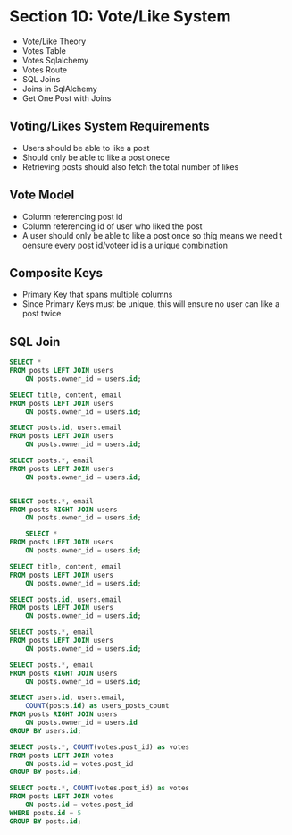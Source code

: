 # Section 10: Vote/Like System

- Vote/Like Theory
- Votes Table
- Votes Sqlalchemy
- Votes Route
- SQL Joins
- Joins in SqlAlchemy
- Get One Post with Joins

## Voting/Likes System Requirements

- Users should be able to like a post
- Should only be able to like a post onece
- Retrieving posts should also fetch the total number of likes

## Vote Model

- Column referencing post id
- Column referencing id of user who liked the post
- A user should only be able to like a post once so thig means we need t oensure every post id/voteer id is a unique combination

## Composite Keys

- Primary Key that spans multiple columns
- Since Primary Keys must be unique, this will ensure no user can like a post twice

## SQL Join

```sql
SELECT *
FROM posts LEFT JOIN users
	ON posts.owner_id = users.id;

SELECT title, content, email
FROM posts LEFT JOIN users
	ON posts.owner_id = users.id;

SELECT posts.id, users.email
FROM posts LEFT JOIN users
	ON posts.owner_id = users.id;

SELECT posts.*, email
FROM posts LEFT JOIN users
	ON posts.owner_id = users.id;


SELECT posts.*, email
FROM posts RIGHT JOIN users
	ON posts.owner_id = users.id;

    SELECT *
FROM posts LEFT JOIN users
	ON posts.owner_id = users.id;

SELECT title, content, email
FROM posts LEFT JOIN users
	ON posts.owner_id = users.id;

SELECT posts.id, users.email
FROM posts LEFT JOIN users
	ON posts.owner_id = users.id;

SELECT posts.*, email
FROM posts LEFT JOIN users
	ON posts.owner_id = users.id;

SELECT posts.*, email
FROM posts RIGHT JOIN users
	ON posts.owner_id = users.id;

SELECT users.id, users.email,
	COUNT(posts.id) as users_posts_count
FROM posts RIGHT JOIN users
	ON posts.owner_id = users.id
GROUP BY users.id;

SELECT posts.*, COUNT(votes.post_id) as votes
FROM posts LEFT JOIN votes
	ON posts.id = votes.post_id
GROUP BY posts.id;

SELECT posts.*, COUNT(votes.post_id) as votes
FROM posts LEFT JOIN votes
	ON posts.id = votes.post_id
WHERE posts.id = 5
GROUP BY posts.id;
```

